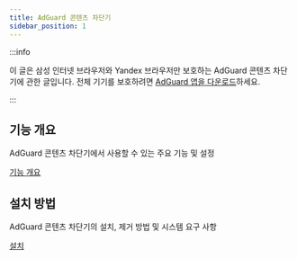 ```yaml
---
title: AdGuard 콘텐츠 차단기
sidebar_position: 1
---
```


:::info

이 글은 삼성 인터넷 브라우저와 Yandex 브라우저만 보호하는 AdGuard 콘텐츠 차단기에 관한 글입니다. 전체 기기를 보호하려면 [AdGuard 앱을 다운로드](https://agrd.io/download-kb-adblock)하세요.

:::

## 기능 개요

AdGuard 콘텐츠 차단기에서 사용할 수 있는 주요 기능 및 설정

[기능 개요](/adguard-content-blocker/overview.md)

## 설치 방법

AdGuard 콘텐츠 차단기의 설치, 제거 방법 및 시스템 요구 사항

[설치](/adguard-content-blocker/installation.md)
